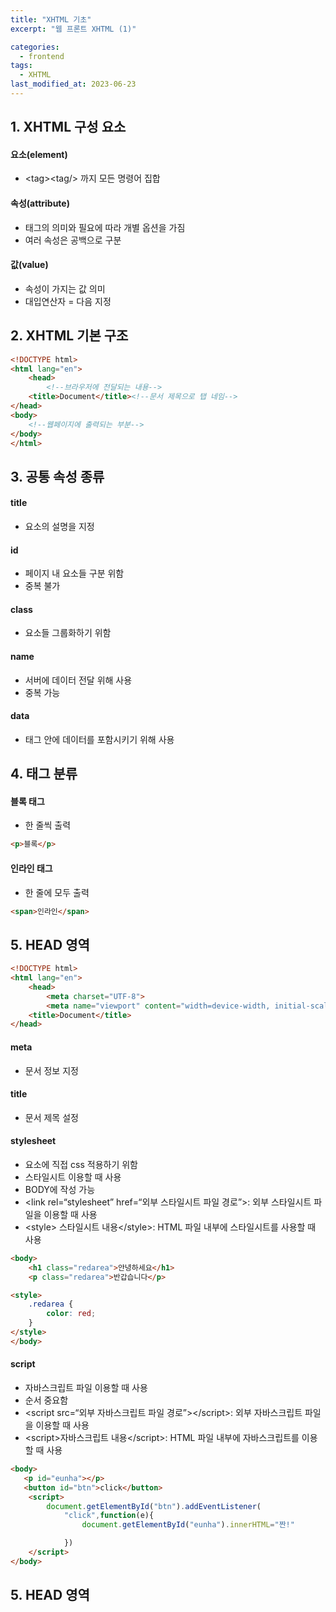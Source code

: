 ```yaml
---
title: "XHTML 기초"
excerpt: "웹 프론트 XHTML (1)"

categories:
  - frontend
tags:
  - XHTML
last_modified_at: 2023-06-23
---  
```


## **1. XHTML 구성 요소** ##
#### 요소(element) ####
* \<tag\>\<tag/\> 까지 모든 명령어 집합

#### 속성(attribute) ####
* 태그의 의미와 필요에 따라 개별 옵션을 가짐
* 여러 속성은 공백으로 구분

#### 값(value) ####
* 속성이 가지는 값 의미
* 대입연산자 = 다음 지정  
    
## **2. XHTML 기본 구조** ##
```html
<!DOCTYPE html>
<html lang="en">
    <head>
        <!--브라우저에 전달되는 내용-->
    <title>Document</title><!--문서 제목으로 탭 네임-->
</head>
<body>
    <!--웹페이지에 출력되는 부분-->
</body>
</html>
```  
    
## **3. 공통 속성 종류** ##
#### title ####
* 요소의 설명을 지정

#### id ####
* 페이지 내 요소들 구분 위함
* 중복 불가

#### class ####
* 요소들 그룹화하기 위함

#### name ####
* 서버에 데이터 전달 위해 사용
* 중복 가능

#### data ####
* 태그 안에 데이터를 포함시키기 위해 사용  
    
## **4. 태그 분류** ##
#### 블록 태그 ####
* 한 줄씩 출력

```html
<p>블록</p>
```

#### 인라인 태그 ####
* 한 줄에 모두 출력

```html
<span>인라인</span>
```  

## **5. HEAD 영역** ##

```html
<!DOCTYPE html>
<html lang="en">
    <head>
        <meta charset="UTF-8">
        <meta name="viewport" content="width=device-width, initial-scale=1.0">
    <title>Document</title>
</head>
```

#### meta ####
* 문서 정보 지정

#### title ####
* 문서 제목 설정

#### stylesheet ####
* 요소에 직접 css 적용하기 위함
* 스타일시트 이용할 때 사용
* BODY에 작성 가능
* \<link rel=“stylesheet” href=“외부 스타일시트 파일 경로”\>: 외부 스타일시트 파일을 이용할 때 사용
* \<style\> 스타일시트 내용\</style\>: HTML 파일 내부에 스타일시트를 사용할 때 사용

```html
<body>
    <h1 class="redarea">안녕하세요</h1>
    <p class="redarea">반갑습니다</p>

<style>
    .redarea {
        color: red;
    }
</style>
</body>
```

#### script ####
* 자바스크립트 파일 이용할 때 사용
* 순서 중요함
* \<script src=“외부 자바스크립트 파일 경로”\>\</script\>: 외부 자바스크립트 파일을 이용할 때 사용
* \<script\>자바스크립트 내용\</script\>: HTML 파일 내부에 자바스크립트를 이용할 때 사용

```html
<body>
   <p id="eunha"></p>
   <button id="btn">click</button>
    <script>
        document.getElementById("btn").addEventListener(
            "click",function(e){
                document.getElementById("eunha").innerHTML="짠!"

            })
    </script>
</body>
```

## **5. HEAD 영역** ##